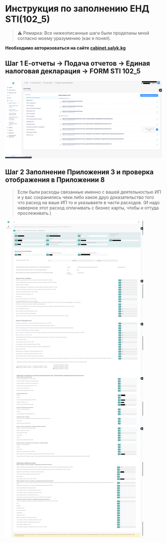 # Инструкция по заполнению ЕНД STI(102_5)

>⚠ Ремарка: Все нижеописанные шаги были проделаны мной согласно моему уразумению (как я понял).

**Необходимо авторизоваться на сайте [cabinet.salyk.kg](https://cabinet.salyk.kg)**

## Шаг 1 Е-отчеты -> Подача отчетов -> Единая налоговая декларация -> FORM STI 102_5
![Заполнение FORM STI 102_5](../screenshots/end/step1.png)

## Шаг 2 Заполнение Приложения 3 и проверка отображения в Приложении 8
> Если были расходы связанные именно с вашей деятельностью ИП и у вас сохранились чеки либо какое друо доказательство того что расход на ваше ИП то и указываете в части расходов. (И надо наверное этот расход оплачивать с бизнес карты, чтобы и оттуда прослеживать.)

![Приложение 3 и Приложение 8](../screenshots/end/step2.png)

